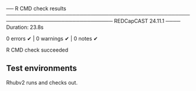 ── R CMD check results ─────────────────────────────────────────────────────────────────────────────── REDCapCAST 24.11.1 ────
Duration: 23.8s

0 errors ✔ | 0 warnings ✔ | 0 notes ✔

R CMD check succeeded
## Test environments
Rhubv2 runs and checks out.
